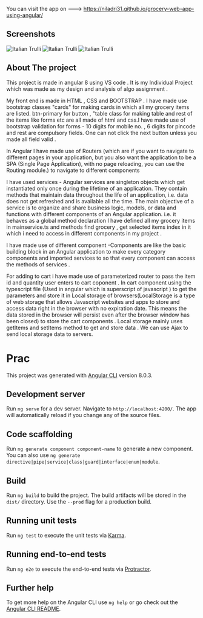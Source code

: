 You can visit the app on --->  https://niladri31.github.io/grocery-web-app-using-angular/

<h2>Screenshots</h2>

<img src="assets\Images\s1.png" alt="Italian Trulli">
<img src="assets\Images\s2.png" alt="Italian Trulli">
<img src="assets\Images\s3.png" alt="Italian Trulli">



<h2>About The project</h2>
This project is made in angular 8 using VS code . It is my Individual Project which was made as my design and analysis of algo assignment .

My front end is made in HTML , CSS and BOOTSTRAP . I have made use bootstrap classes "cards" for making cards in which all my grocery items are listed. btn-primary for button , "table class for making table and rest of the items like forms etc are all made of html and css.I have made use of bootstrap validation for forms - 10 digits for mobile no. , 6 digits for pincode and rest are compulsory fields. One can not click the next button unless you made all field valid .

In Angular I have made use of Routers (which are if you want to navigate to different pages in your application, but you also want the application to be a SPA (Single Page Application), with no page reloading, you can use the Routing module.) to navigate to different components

I have used services - Angular services are singleton objects which get instantiated only once during the lifetime of an application. They contain methods that maintain data throughout the life of an application, i.e. data does not get refreshed and is available all the time. The main objective of a service is to organize and share business logic, models, or data and functions with different components of an Angular application. i.e. it behaves as a global method declaration I have defined all my grocery items in mainservice.ts and methods find grocery , get selected items index in it which i need to access in different components in my project .

I have made use of different component -Components are like the basic building block in an Angular application to make every category components and imported services to so that every component can access the methods of services .

For adding to cart i have made use of parameterized router to pass the item id and quantity user enters to cart coponent . In cart component using the typescript file (Used in angular which is superscript of javascript ) to get the parameters and store it in Local storage of browsers(LocalStorage is a type of web storage that allows Javascript websites and apps to store and access data right in the browser with no expiration date. This means the data stored in the browser will persist even after the browser window has been closed) to store the cart components . Local storage mainly uses getItems and setItems method to get and store data . We can use Ajax to send local storage data to servers.






# Prac

This project was generated with [Angular CLI](https://github.com/angular/angular-cli) version 8.0.3.

## Development server

Run `ng serve` for a dev server. Navigate to `http://localhost:4200/`. The app will automatically reload if you change any of the source files.

## Code scaffolding

Run `ng generate component component-name` to generate a new component. You can also use `ng generate directive|pipe|service|class|guard|interface|enum|module`.

## Build

Run `ng build` to build the project. The build artifacts will be stored in the `dist/` directory. Use the `--prod` flag for a production build.

## Running unit tests

Run `ng test` to execute the unit tests via [Karma](https://karma-runner.github.io).

## Running end-to-end tests

Run `ng e2e` to execute the end-to-end tests via [Protractor](http://www.protractortest.org/).

## Further help

To get more help on the Angular CLI use `ng help` or go check out the [Angular CLI README](https://github.com/angular/angular-cli/blob/master/README.md).
